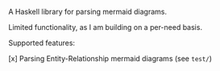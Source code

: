 A Haskell library for parsing mermaid diagrams.

Limited functionality, as I am building on a per-need basis.

Supported features:

[x] Parsing Entity-Relationship mermaid diagrams (see `test/`)
